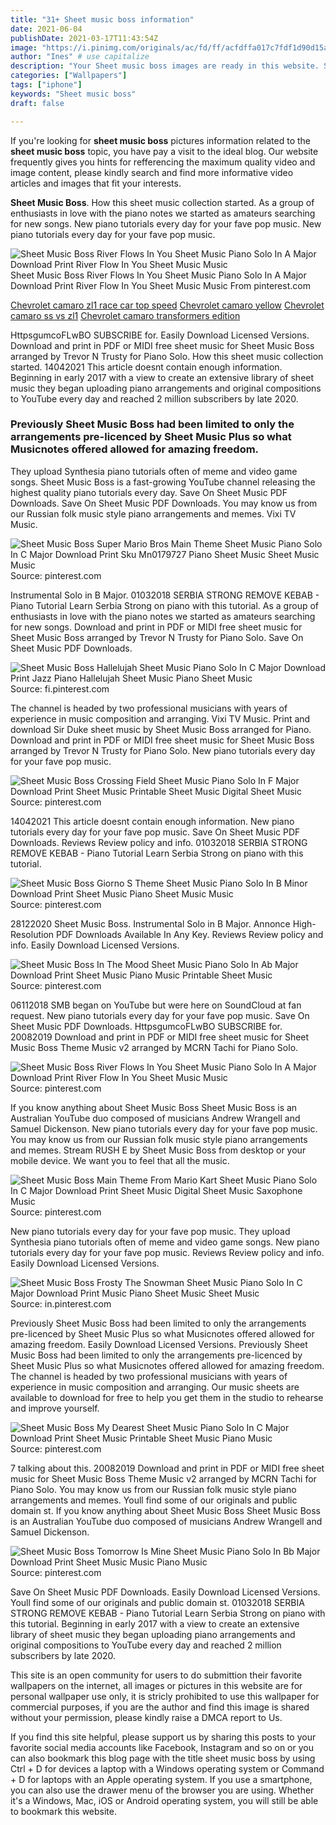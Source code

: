 ```yaml
---
title: "31+ Sheet music boss information"
date: 2021-06-04
publishDate: 2021-03-17T11:43:54Z
image: "https://i.pinimg.com/originals/ac/fd/ff/acfdffa017c7fdf1d90d15a057bbfe30.gif"
author: "Ines" # use capitalize
description: "Your Sheet music boss images are ready in this website. Sheet music boss are a topic that is being searched for and liked by netizens now. You can Download the Sheet music boss files here. Find and Download all free photos and vectors."
categories: ["Wallpapers"]
tags: ["iphone"]
keywords: "Sheet music boss"
draft: false

---
```


If you're looking for **sheet music boss** pictures information related to the **sheet music boss** topic, you have pay a visit to the ideal  blog.  Our website frequently  gives you  hints  for refferencing  the maximum  quality video and image  content, please kindly search and find more informative video articles and images  that fit your interests.

**Sheet Music Boss**. How this sheet music collection started. As a group of enthusiasts in love with the piano notes we started as amateurs searching for new songs. New piano tutorials every day for your fave pop music. New piano tutorials every day for your fave pop music.

![Sheet Music Boss River Flows In You Sheet Music Piano Solo In A Major Download Print River Flow In You Sheet Music Music](https://i.pinimg.com/originals/bb/66/67/bb666739de3fc1e367f7b97d179b92ee.gif "Sheet Music Boss River Flows In You Sheet Music Piano Solo In A Major Download Print River Flow In You Sheet Music Music")
Sheet Music Boss River Flows In You Sheet Music Piano Solo In A Major Download Print River Flow In You Sheet Music Music From pinterest.com

[Chevrolet camaro zl1 race car top speed](/chevrolet-camaro-zl1-race-car-top-speed/)
[Chevrolet camaro yellow](/chevrolet-camaro-yellow/)
[Chevrolet camaro ss vs zl1](/chevrolet-camaro-ss-vs-zl1/)
[Chevrolet camaro transformers edition](/chevrolet-camaro-transformers-edition/)

HttpsgumcoFLwBO SUBSCRIBE for. Easily Download Licensed Versions. Download and print in PDF or MIDI free sheet music for Sheet Music Boss arranged by Trevor N Trusty for Piano Solo. How this sheet music collection started. 14042021 This article doesnt contain enough information. Beginning in early 2017 with a view to create an extensive library of sheet music they began uploading piano arrangements and original compositions to YouTube every day and reached 2 million subscribers by late 2020.

### Previously Sheet Music Boss had been limited to only the arrangements pre-licenced by Sheet Music Plus so what Musicnotes offered allowed for amazing freedom.

They upload Synthesia piano tutorials often of meme and video game songs. Sheet Music Boss is a fast-growing YouTube channel releasing the highest quality piano tutorials every day. Save On Sheet Music PDF Downloads. Save On Sheet Music PDF Downloads. You may know us from our Russian folk music style piano arrangements and memes. Vixi TV Music.


![Sheet Music Boss Super Mario Bros Main Theme Sheet Music Piano Solo In C Major Download Print Sku Mn0179727 Piano Sheet Music Sheet Music Music](https://i.pinimg.com/originals/27/95/c3/2795c32d76d4dde68c0f36e6dc2d079e.gif "Sheet Music Boss Super Mario Bros Main Theme Sheet Music Piano Solo In C Major Download Print Sku Mn0179727 Piano Sheet Music Sheet Music Music")
Source: pinterest.com

Instrumental Solo in B Major. 01032018 SERBIA STRONG REMOVE KEBAB - Piano Tutorial Learn Serbia Strong on piano with this tutorial. As a group of enthusiasts in love with the piano notes we started as amateurs searching for new songs. Download and print in PDF or MIDI free sheet music for Sheet Music Boss arranged by Trevor N Trusty for Piano Solo. Save On Sheet Music PDF Downloads.

![Sheet Music Boss Hallelujah Sheet Music Piano Solo In C Major Download Print Jazz Piano Hallelujah Sheet Music Piano Sheet Music](https://i.pinimg.com/originals/53/fc/a9/53fca96469cd2079415ace80fb89ebb5.gif "Sheet Music Boss Hallelujah Sheet Music Piano Solo In C Major Download Print Jazz Piano Hallelujah Sheet Music Piano Sheet Music")
Source: fi.pinterest.com

The channel is headed by two professional musicians with years of experience in music composition and arranging. Vixi TV Music. Print and download Sir Duke sheet music by Sheet Music Boss arranged for Piano. Download and print in PDF or MIDI free sheet music for Sheet Music Boss arranged by Trevor N Trusty for Piano Solo. New piano tutorials every day for your fave pop music.

![Sheet Music Boss Crossing Field Sheet Music Piano Solo In F Major Download Print Sheet Music Printable Sheet Music Digital Sheet Music](https://i.pinimg.com/originals/de/ec/76/deec76fa1f7659bf407aa7b3c9df0d60.gif "Sheet Music Boss Crossing Field Sheet Music Piano Solo In F Major Download Print Sheet Music Printable Sheet Music Digital Sheet Music")
Source: pinterest.com

14042021 This article doesnt contain enough information. New piano tutorials every day for your fave pop music. Save On Sheet Music PDF Downloads. Reviews Review policy and info. 01032018 SERBIA STRONG REMOVE KEBAB - Piano Tutorial Learn Serbia Strong on piano with this tutorial.

![Sheet Music Boss Giorno S Theme Sheet Music Piano Solo In B Minor Download Print Sheet Music Piano Sheet Music Music](https://i.pinimg.com/originals/a6/9a/f7/a69af76dab69dc34fe6ea415fafce2f9.gif "Sheet Music Boss Giorno S Theme Sheet Music Piano Solo In B Minor Download Print Sheet Music Piano Sheet Music Music")
Source: pinterest.com

28122020 Sheet Music Boss. Instrumental Solo in B Major. Annonce High-Resolution PDF Downloads Available In Any Key. Reviews Review policy and info. Easily Download Licensed Versions.

![Sheet Music Boss In The Mood Sheet Music Piano Solo In Ab Major Download Print Sheet Music Piano Music Printable Sheet Music](https://i.pinimg.com/originals/aa/ac/3d/aaac3d6943b809e9076f03f75be213f3.gif "Sheet Music Boss In The Mood Sheet Music Piano Solo In Ab Major Download Print Sheet Music Piano Music Printable Sheet Music")
Source: pinterest.com

06112018 SMB began on YouTube but were here on SoundCloud at fan request. New piano tutorials every day for your fave pop music. Save On Sheet Music PDF Downloads. HttpsgumcoFLwBO SUBSCRIBE for. 20082019 Download and print in PDF or MIDI free sheet music for Sheet Music Boss Theme Music v2 arranged by MCRN Tachi for Piano Solo.

![Sheet Music Boss River Flows In You Sheet Music Piano Solo In A Major Download Print River Flow In You Sheet Music Music](https://i.pinimg.com/originals/bb/66/67/bb666739de3fc1e367f7b97d179b92ee.gif "Sheet Music Boss River Flows In You Sheet Music Piano Solo In A Major Download Print River Flow In You Sheet Music Music")
Source: pinterest.com

If you know anything about Sheet Music Boss Sheet Music Boss is an Australian YouTube duo composed of musicians Andrew Wrangell and Samuel Dickenson. New piano tutorials every day for your fave pop music. You may know us from our Russian folk music style piano arrangements and memes. Stream RUSH E by Sheet Music Boss from desktop or your mobile device. We want you to feel that all the music.

![Sheet Music Boss Main Theme From Mario Kart Sheet Music Piano Solo In C Major Download Print Sheet Music Digital Sheet Music Saxophone Music](https://i.pinimg.com/originals/f1/ba/04/f1ba0453083f8f785719b89085b74b4e.gif "Sheet Music Boss Main Theme From Mario Kart Sheet Music Piano Solo In C Major Download Print Sheet Music Digital Sheet Music Saxophone Music")
Source: pinterest.com

New piano tutorials every day for your fave pop music. They upload Synthesia piano tutorials often of meme and video game songs. New piano tutorials every day for your fave pop music. Reviews Review policy and info. Easily Download Licensed Versions.

![Sheet Music Boss Frosty The Snowman Sheet Music Piano Solo In C Major Download Print Music Piano Sheet Music Sheet Music](https://i.pinimg.com/originals/45/77/77/457777260193825a6f26bf82ba4f23fe.gif "Sheet Music Boss Frosty The Snowman Sheet Music Piano Solo In C Major Download Print Music Piano Sheet Music Sheet Music")
Source: in.pinterest.com

Previously Sheet Music Boss had been limited to only the arrangements pre-licenced by Sheet Music Plus so what Musicnotes offered allowed for amazing freedom. Easily Download Licensed Versions. Previously Sheet Music Boss had been limited to only the arrangements pre-licenced by Sheet Music Plus so what Musicnotes offered allowed for amazing freedom. The channel is headed by two professional musicians with years of experience in music composition and arranging. Our music sheets are available to download for free to help you get them in the studio to rehearse and improve yourself.

![Sheet Music Boss My Dearest Sheet Music Piano Solo In C Major Download Print Sheet Music Printable Sheet Music Piano Music](https://i.pinimg.com/originals/28/b8/8e/28b88e6bf8a0abc054c9cfba13175135.gif "Sheet Music Boss My Dearest Sheet Music Piano Solo In C Major Download Print Sheet Music Printable Sheet Music Piano Music")
Source: pinterest.com

7 talking about this. 20082019 Download and print in PDF or MIDI free sheet music for Sheet Music Boss Theme Music v2 arranged by MCRN Tachi for Piano Solo. You may know us from our Russian folk music style piano arrangements and memes. Youll find some of our originals and public domain st. If you know anything about Sheet Music Boss Sheet Music Boss is an Australian YouTube duo composed of musicians Andrew Wrangell and Samuel Dickenson.

![Sheet Music Boss Tomorrow Is Mine Sheet Music Piano Solo In Bb Major Download Print Sheet Music Music Piano Music](https://i.pinimg.com/originals/ac/fd/ff/acfdffa017c7fdf1d90d15a057bbfe30.gif "Sheet Music Boss Tomorrow Is Mine Sheet Music Piano Solo In Bb Major Download Print Sheet Music Music Piano Music")
Source: pinterest.com

Save On Sheet Music PDF Downloads. Easily Download Licensed Versions. Youll find some of our originals and public domain st. 01032018 SERBIA STRONG REMOVE KEBAB - Piano Tutorial Learn Serbia Strong on piano with this tutorial. Beginning in early 2017 with a view to create an extensive library of sheet music they began uploading piano arrangements and original compositions to YouTube every day and reached 2 million subscribers by late 2020.

This site is an open community for users to do submittion their favorite wallpapers on the internet, all images or pictures in this website are for personal wallpaper use only, it is stricly prohibited to use this wallpaper for commercial purposes, if you are the author and find this image is shared without your permission, please kindly raise a DMCA report to Us.

If you find this site helpful, please support us by sharing this posts to your favorite social media accounts like Facebook, Instagram and so on or you can also bookmark this blog page with the title sheet music boss by using Ctrl + D for devices a laptop with a Windows operating system or Command + D for laptops with an Apple operating system. If you use a smartphone, you can also use the drawer menu of the browser you are using. Whether it's a Windows, Mac, iOS or Android operating system, you will still be able to bookmark this website.
